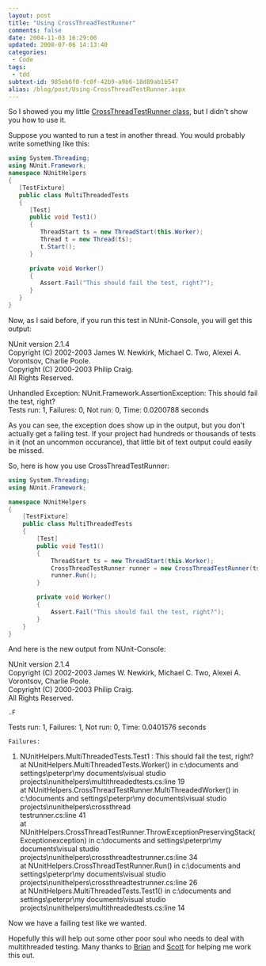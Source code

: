 ```yaml
---
layout: post
title: "Using CrossThreadTestRunner"
comments: false
date: 2004-11-03 16:29:00
updated: 2008-07-06 14:13:40
categories:
 - Code
tags:
 - tdd
subtext-id: 985eb6f0-fc0f-42b9-a9b6-18d89ab1b547
alias: /blog/post/Using-CrossThreadTestRunner.aspx
---
```



So I showed you my little [CrossThreadTestRunner class](/archive/2004/11/03/2051.aspx), but I didn't show you how to use it. 

Suppose you wanted to run a test in another thread. You would probably write something like this: 

``` csharp
using System.Threading;
using NUnit.Framework;
namespace NUnitHelpers
{
   [TestFixture]
   public class MultiThreadedTests
   {
      [Test]
      public void Test1()
      {
         ThreadStart ts = new ThreadStart(this.Worker);
         Thread t = new Thread(ts);
         t.Start();
      }

      private void Worker()
      {
         Assert.Fail("This should fail the test, right?");
      }
   }
}
```
   
Now, as I said before, if you run this test in NUnit-Console, you will get this output: 

   NUnit version 2.1.4  
   Copyright (C) 2002-2003 James W. Newkirk, Michael C. Two, Alexei A. Vorontsov, Charlie Poole.  
   Copyright (C) 2000-2003 Philip Craig.  
   All Rights Reserved. 

   Unhandled Exception: NUnit.Framework.AssertionException: This should fail the test, right?  
   Tests run: 1, Failures: 0, Not run: 0, Time: 0.0200788 seconds 

As you can see, the exception does show up in the output, but you don't actually get a failing test. If your project had hundreds or thousands of tests in it (not an uncommon occurance), that little bit of text output could easily be missed. 

So, here is how you use CrossThreadTestRunner: 

``` csharp
using System.Threading;
using NUnit.Framework;

namespace NUnitHelpers
{
	[TestFixture]
	public class MultiThreadedTests
	{
		[Test]
		public void Test1()
		{
			ThreadStart ts = new ThreadStart(this.Worker);
			CrossThreadTestRunner runner = new CrossThreadTestRunner(ts);
			runner.Run();
		}

		private void Worker()
		{
			Assert.Fail("This should fail the test, right?");
		}
	}
}
```
   
And here is the new output from NUnit-Console: 

   NUnit version 2.1.4  
   Copyright (C) 2002-2003 James W. Newkirk, Michael C. Two, Alexei A. Vorontsov, Charlie Poole.  
   Copyright (C) 2000-2003 Philip Craig.  
   All Rights Reserved. 
    
    .F  
   Tests run: 1, Failures: 1, Not run: 0, Time: 0.0401576 seconds 
    
    Failures:  
   1) NUnitHelpers.MultiThreadedTests.Test1 : This should fail the test, right?  
    at NUnitHelpers.MultiThreadedTests.Worker() in c:\documents and settings\peterpr\my documents\visual studio projects\nunithelpers\multithreadedtests.cs:line 19  
    at NUnitHelpers.CrossThreadTestRunner.MultiThreadedWorker() in c:\documents and settings\peterpr\my documents\visual studio projects\nunithelpers\crossthread  
   testrunner.cs:line 41  
    at NUnitHelpers.CrossThreadTestRunner.ThrowExceptionPreservingStack(Exceptionexception) in c:\documents and settings\peterpr\my documents\visual studio projects\nunithelpers\crossthreadtestrunner.cs:line 34  
    at NUnitHelpers.CrossThreadTestRunner.Run() in c:\documents and settings\peterpr\my documents\visual studio projects\nunithelpers\crossthreadtestrunner.cs:line 26  
    at NUnitHelpers.MultiThreadedTests.Test1() in c:\documents and settings\peterpr\my documents\visual studio projects\nunithelpers\multithreadedtests.cs:line 14 
   
Now we have a failing test like we wanted. 

Hopefully this will help out some other poor soul who needs to deal with multithreaded testing. Many thanks to [Brian](http://dotnetjunkies.com/weblog/oneagilecoder) and [Scott](http://weblogs.asp.net/scottdensmore) for helping me work this out. 
